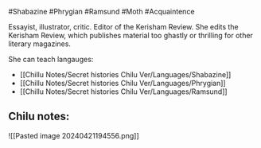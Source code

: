 #Shabazine #Phrygian #Ramsund #Moth #Acquaintence 

Essayist, illustrator, critic. Editor of the Kerisham Review. She edits the Kerisham Review, which publishes material too ghastly or thrilling for other literary magazines.

She can teach langauges:
- [[Chillu Notes/Secret histories Chilu Ver/Languages/Shabazine]]
- [[Chillu Notes/Secret histories Chilu Ver/Languages/Phrygian]]
- [[Chillu Notes/Secret histories Chilu Ver/Languages/Ramsund]]

Chilu notes:
- 

![[Pasted image 20240421194556.png]]